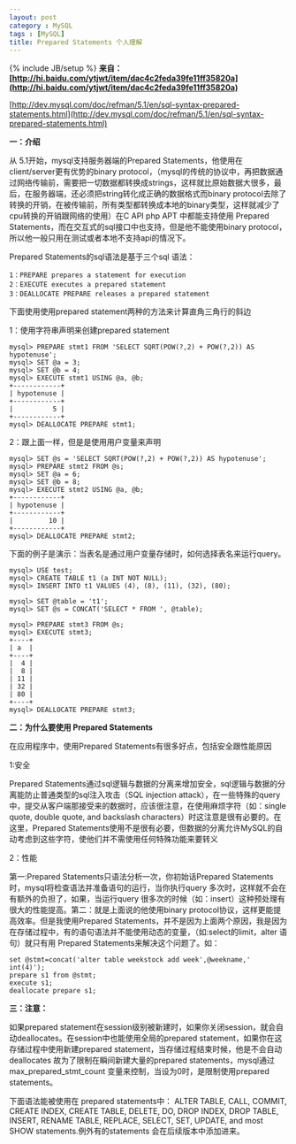 ```yaml
---
layout: post
category : MySQL
tags : [MySQL]
title: Prepared Statements 个人理解
---
```

{% include JB/setup %}
**来自：[http://hi.baidu.com/ytjwt/item/dac4c2feda39fe11ff35820a](http://hi.baidu.com/ytjwt/item/dac4c2feda39fe11ff35820a)**

[http://dev.mysql.com/doc/refman/5.1/en/sql-syntax-prepared-statements.html](http://dev.mysql.com/doc/refman/5.1/en/sql-syntax-prepared-statements.html)

**一：介绍**

从 5.1开始，mysql支持服务器端的Prepared Statements，他使用在client/server更有优势的binary protocol，（mysql的传统的协议中，再把数据通过网络传输前，需要把一切数据都转换成strings，这样就比原始数据大很多，最后，在服务器端，还必须把string转化成正确的数据格式而binary protocol去除了转换的开销，在被传输前，所有类型都转换成本地的binary类型，这样就减少了cpu转换的开销跟网络的使用）在C API php APT 中都能支持使用 Prepared Statements，而在交互式的sql接口中也支持，但是他不能使用binary protocol，所以他一般只用在测试或者本地不支持api的情况下。

Prepared Statements的sql语法是基于三个sql 语法：

	1：PREPARE prepares a statement for execution
	2：EXECUTE executes a prepared statement
	3：DEALLOCATE PREPARE releases a prepared statement

下面使用使用prepared statement两种的方法来计算直角三角行的斜边

1：使用字符串声明来创建prepared statement

	mysql> PREPARE stmt1 FROM 'SELECT SQRT(POW(?,2) + POW(?,2)) AS hypotenuse';
	mysql> SET @a = 3;
	mysql> SET @b = 4;
	mysql> EXECUTE stmt1 USING @a, @b;
	+------------+
	| hypotenuse |
	+------------+
	|          5 |
	+------------+
	mysql> DEALLOCATE PREPARE stmt1;

2：跟上面一样，但是是使用用户变量来声明

	mysql> SET @s = 'SELECT SQRT(POW(?,2) + POW(?,2)) AS hypotenuse';
	mysql> PREPARE stmt2 FROM @s;
	mysql> SET @a = 6;
	mysql> SET @b = 8;
	mysql> EXECUTE stmt2 USING @a, @b;
	+------------+
	| hypotenuse |
	+------------+
	|         10 |
	+------------+
	mysql> DEALLOCATE PREPARE stmt2;

下面的例子是演示：当表名是通过用户变量存储时，如何选择表名来运行query。

	mysql> USE test;
	mysql> CREATE TABLE t1 (a INT NOT NULL);
	mysql> INSERT INTO t1 VALUES (4), (8), (11), (32), (80);

	mysql> SET @table = 't1';
	mysql> SET @s = CONCAT('SELECT * FROM ', @table);

	mysql> PREPARE stmt3 FROM @s;
	mysql> EXECUTE stmt3;
	+----+
	| a  |
	+----+
	|  4 |
	|  8 |
	| 11 |
	| 32 |
	| 80 |
	+----+
	mysql> DEALLOCATE PREPARE stmt3;


**二：为什么要使用 Prepared Statements**

在应用程序中，使用Prepared Statements有很多好点，包括安全跟性能原因

1:安全

Prepared Statements通过sql逻辑与数据的分离来增加安全，sql逻辑与数据的分离能防止普通类型的sql注入攻击（SQL injection attack），在一些特殊的query中，提交从客户端那接受来的数据时，应该很注意，在使用麻烦字符（如：single quote, double quote, and backslash characters）时这注意是很有必要的。在这里，Prepared Statements使用不是很有必要，但数据的分离允许MySQL的自动考虑到这些字符，使他们并不需使用任何特殊功能来要转义

2：性能

第一:Prepared Statements只语法分析一次，你初始话Prepared Statements时，mysql将检查语法并准备语句的运行，当你执行query 多次时，这样就不会在有额外的负担了，如果，当运行query 很多次的时候（如：insert）这种预处理有很大的性能提高。第二：就是上面说的他使用binary protocol协议，这样更能提高效率。但是我使用Prepared Statements，并不是因为上面两个原因，我是因为在存储过程中，有的语句语法并不能使用动态的变量，（如:select的limit，alter 语句）就只有用 Prepared Statements来解决这个问题了。如：

	set @stmt=concat('alter table weekstock add week',@weekname,' int(4)');
	prepare s1 from @stmt;
	execute s1;
	deallocate prepare s1;


**三：注意：**

如果prepared statement在session级别被新建时，如果你关闭session，就会自动deallocates。在session中也能使用全局的prepared statement，如果你在这存储过程中使用新建prepared statement，当存储过程结束时候，他是不会自动deallocates 故为了限制在瞬间新建大量的prepared statements，mysql通过 max_prepared_stmt_count 变量来控制，当设为0时，是限制使用prepared statements。

下面语法能被使用在 prepared statements中： ALTER TABLE, CALL, COMMIT, CREATE INDEX, CREATE TABLE, DELETE, DO, DROP INDEX, DROP TABLE, INSERT, RENAME TABLE, REPLACE, SELECT, SET, UPDATE, and most SHOW statements.例外有的statements 会在后续版本中添加进来。